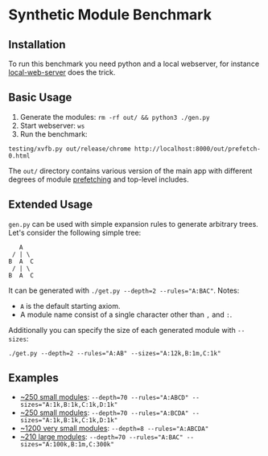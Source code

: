 # Synthetic Module Benchmark

## Installation
To run this benchmark you need python and a local webserver, for instance
[local-web-server](https://www.npmjs.com/package/local-web-server) does the
trick.

## Basic Usage
1. Generate the modules: `rm -rf out/ && python3 ./gen.py`
2. Start webserver: `ws`
3. Run the benchmark:
  ```
  testing/xvfb.py out/release/chrome http://localhost:8000/out/prefetch-0.html
  ```

The `out/` directory contains various version of the main app with different
degrees of module [prefetching](https://developer.mozilla.org/en-US/docs/Web/HTML/Link_types/modulepreload) and top-level includes.

## Extended Usage
`gen.py` can be used with simple expansion rules to generate arbitrary trees.
Let's consider the following simple tree:

```
   A
 / | \
B  A  C
 / | \
B  A  C
```

It can be generated with `./get.py --depth=2 --rules="A:BAC"`.
Notes: 
 - `A` is the default starting axiom.
 - A module name consist of a single character other than `,` and `:`.

Additionally you can specify the size of each generated module with `--sizes`:

```
./get.py --depth=2 --rules="A:AB" --sizes="A:12k,B:1m,C:1k"
```
## Examples

* [~250 small modules](./right-left): `--depth=70 --rules="A:ABCD" --sizes="A:1k,B:1k,C:1k,D:1k"`
* [~250 small modules](./light-right): `--depth=70 --rules="A:BCDA" --sizes="A:1k,B:1k,C:1k,D:1k"`
* [~1200 very small modules](./light-mixed): `--depth=8 --rules="A:ABCDA"`
* [~210 large modules](./heavy-middle): `--depth=70 --rules="A:BAC" --sizes="A:100k,B:1m,C:300k"`
